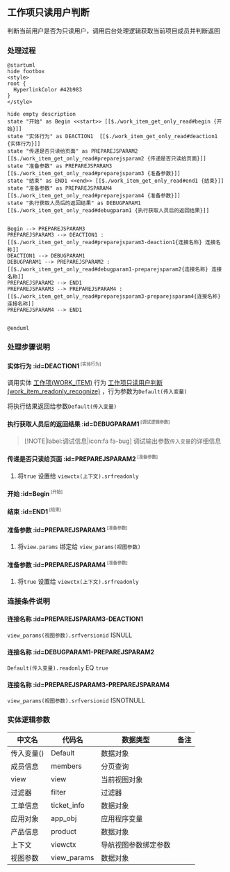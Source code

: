 ## 工作项只读用户判断 <!-- {docsify-ignore-all} -->

   判断当前用户是否为只读用户，调用后台处理逻辑获取当前项目成员并判断返回

### 处理过程

```plantuml
@startuml
hide footbox
<style>
root {
  HyperlinkColor #42b983
}
</style>

hide empty description
state "开始" as Begin <<start>> [[$./work_item_get_only_read#begin {开始}]]
state "实体行为" as DEACTION1  [[$./work_item_get_only_read#deaction1 {实体行为}]]
state "传递是否只读给页面" as PREPAREJSPARAM2  [[$./work_item_get_only_read#preparejsparam2 {传递是否只读给页面}]]
state "准备参数" as PREPAREJSPARAM3  [[$./work_item_get_only_read#preparejsparam3 {准备参数}]]
state "结束" as END1 <<end>> [[$./work_item_get_only_read#end1 {结束}]]
state "准备参数" as PREPAREJSPARAM4  [[$./work_item_get_only_read#preparejsparam4 {准备参数}]]
state "执行获取人员后的返回结果" as DEBUGPARAM1  [[$./work_item_get_only_read#debugparam1 {执行获取人员后的返回结果}]]


Begin --> PREPAREJSPARAM3
PREPAREJSPARAM3 --> DEACTION1 : [[$./work_item_get_only_read#preparejsparam3-deaction1{连接名称} 连接名称]]
DEACTION1 --> DEBUGPARAM1
DEBUGPARAM1 --> PREPAREJSPARAM2 : [[$./work_item_get_only_read#debugparam1-preparejsparam2{连接名称} 连接名称]]
PREPAREJSPARAM2 --> END1
PREPAREJSPARAM3 --> PREPAREJSPARAM4 : [[$./work_item_get_only_read#preparejsparam3-preparejsparam4{连接名称} 连接名称]]
PREPAREJSPARAM4 --> END1


@enduml
```


### 处理步骤说明

#### 实体行为 :id=DEACTION1<sup class="footnote-symbol"> <font color=gray size=1>[实体行为]</font></sup>



调用实体 [工作项(WORK_ITEM)](module/ProjMgmt/work_item.md) 行为 [工作项只读用户判断(work_item_readonly_recognize)](module/ProjMgmt/work_item#行为) ，行为参数为`Default(传入变量)`

将执行结果返回给参数`Default(传入变量)`

#### 执行获取人员后的返回结果 :id=DEBUGPARAM1<sup class="footnote-symbol"> <font color=gray size=1>[调试逻辑参数]</font></sup>



> [!NOTE|label:调试信息|icon:fa fa-bug]
> 调试输出参数`传入变量`的详细信息

#### 传递是否只读给页面 :id=PREPAREJSPARAM2<sup class="footnote-symbol"> <font color=gray size=1>[准备参数]</font></sup>



1. 将`true` 设置给  `viewctx(上下文).srfreadonly`

#### 开始 :id=Begin<sup class="footnote-symbol"> <font color=gray size=1>[开始]</font></sup>




#### 结束 :id=END1<sup class="footnote-symbol"> <font color=gray size=1>[结束]</font></sup>




#### 准备参数 :id=PREPAREJSPARAM3<sup class="footnote-symbol"> <font color=gray size=1>[准备参数]</font></sup>



1. 将`view.params` 绑定给  `view_params(视图参数)`

#### 准备参数 :id=PREPAREJSPARAM4<sup class="footnote-symbol"> <font color=gray size=1>[准备参数]</font></sup>



1. 将`true` 设置给  `viewctx(上下文).srfreadonly`

### 连接条件说明
#### 连接名称 :id=PREPAREJSPARAM3-DEACTION1

```view_params(视图参数).srfversionid``` ISNULL
#### 连接名称 :id=DEBUGPARAM1-PREPAREJSPARAM2

```Default(传入变量).readonly``` EQ ```true```
#### 连接名称 :id=PREPAREJSPARAM3-PREPAREJSPARAM4

```view_params(视图参数).srfversionid``` ISNOTNULL


### 实体逻辑参数

|    中文名   |    代码名    |  数据类型      |备注 |
| --------| --------| --------  | --------   |
|传入变量(<i class="fa fa-check"/></i>)|Default|数据对象||
|成员信息|members|分页查询||
|view|view|当前视图对象||
|过滤器|filter|过滤器||
|工单信息|ticket_info|数据对象||
|应用对象|app_obj|应用程序变量||
|产品信息|product|数据对象||
|上下文|viewctx|导航视图参数绑定参数||
|视图参数|view_params|数据对象||
